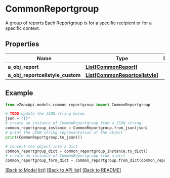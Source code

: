 # CommonReportgroup

A group of reports  Each Reportgroup is for a specific recipient or for a specific context.

## Properties

Name | Type | Description | Notes
------------ | ------------- | ------------- | -------------
**a_obj_report** | [**List[CommonReport]**](CommonReport.md) |  | 
**a_obj_reportcellstyle_custom** | [**List[CommonReportcellstyle]**](CommonReportcellstyle.md) |  | 

## Example

```python
from eZmaxApi.models.common_reportgroup import CommonReportgroup

# TODO update the JSON string below
json = "{}"
# create an instance of CommonReportgroup from a JSON string
common_reportgroup_instance = CommonReportgroup.from_json(json)
# print the JSON string representation of the object
print(CommonReportgroup.to_json())

# convert the object into a dict
common_reportgroup_dict = common_reportgroup_instance.to_dict()
# create an instance of CommonReportgroup from a dict
common_reportgroup_form_dict = common_reportgroup.from_dict(common_reportgroup_dict)
```
[[Back to Model list]](../README.md#documentation-for-models) [[Back to API list]](../README.md#documentation-for-api-endpoints) [[Back to README]](../README.md)


